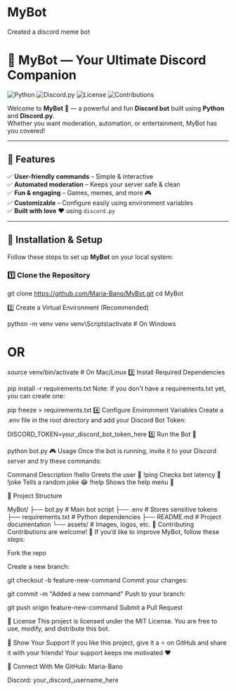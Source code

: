 # MyBot
Created a discord meme bot

# 🤖 MyBot — Your Ultimate Discord Companion

![Python](https://img.shields.io/badge/Python-3.11%2B-blue)
![Discord.py](https://img.shields.io/badge/discord.py-2.0%2B-green)
![License](https://img.shields.io/badge/license-MIT-purple)
![Contributions](https://img.shields.io/badge/contributions-welcome-orange)

Welcome to **MyBot** 🎉 — a powerful and fun **Discord bot** built using **Python** and **Discord.py**.  
Whether you want moderation, automation, or entertainment, MyBot has you covered!  

---

## 🚀 Features

✅ **User-friendly commands** – Simple & interactive  
✅ **Automated moderation** – Keeps your server safe & clean  
✅ **Fun & engaging** – Games, memes, and more 🎮  
✅ **Customizable** – Configure easily using environment variables  
✅ **Built with love** ❤️ using `discord.py`

---

## 📌 Installation & Setup

Follow these steps to set up **MyBot** on your local system:

### 1️⃣ Clone the Repository

git clone https://github.com/Maria-Bano/MyBot.git
cd MyBot



2️⃣ Create a Virtual Environment (Recommended)

python -m venv venv
venv\Scripts\activate    # On Windows
# OR
source venv/bin/activate  # On Mac/Linux
3️⃣ Install Required Dependencies

pip install -r requirements.txt
Note: If you don't have a requirements.txt yet, you can create one:

pip freeze > requirements.txt
4️⃣ Configure Environment Variables
Create a .env file in the root directory and add your Discord Bot Token:

DISCORD_TOKEN=your_discord_bot_token_here
5️⃣ Run the Bot 🚀

python bot.py
🎮 Usage
Once the bot is running, invite it to your Discord server and try these commands:

Command	Description
!hello	Greets the user 👋
!ping	Checks bot latency 🏓
!joke	Tells a random joke 😂
!help	Shows the help menu 📜

📁 Project Structure

MyBot/
├── bot.py              # Main bot script
├── .env                # Stores sensitive tokens
├── requirements.txt    # Python dependencies
├── README.md           # Project documentation
└── assets/             # Images, logos, etc.
🤝 Contributing
Contributions are welcome! 🙌
If you’d like to improve MyBot, follow these steps:

Fork the repo

Create a new branch:


git checkout -b feature-new-command
Commit your changes:


git commit -m "Added a new command"
Push to your branch:


git push origin feature-new-command
Submit a Pull Request

📜 License
This project is licensed under the MIT License.
You are free to use, modify, and distribute this bot.

🌟 Show Your Support
If you like this project, give it a ⭐ on GitHub and share it with your friends!
Your support keeps me motivated ❤️

🔗 Connect With Me
GitHub: Maria-Bano

Discord: your_discord_username_here
